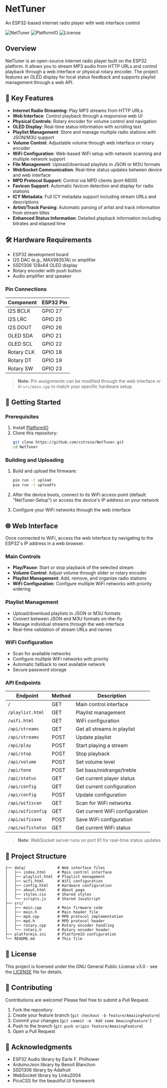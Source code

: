 # NetTuner

An ESP32-based internet radio player with web interface control

![NetTuner](https://img.shields.io/badge/status-active-brightgreen)
![PlatformIO](https://img.shields.io/badge/platformio-latest-blue)
![License](https://img.shields.io/badge/license-GPL--3.0-blue)

## Overview

NetTuner is an open-source internet radio player built on the ESP32 platform. It allows you to stream MP3 audio from HTTP URLs and control playback through a web interface or physical rotary encoder. The project features an OLED display for local status feedback and supports playlist management through a web API.

## 🌟 Key Features

- **Internet Radio Streaming**: Play MP3 streams from HTTP URLs
- **Web Interface**: Control playback through a responsive web UI
- **Physical Controls**: Rotary encoder for volume control and navigation
- **OLED Display**: Real-time status information with scrolling text
- **Playlist Management**: Store and manage multiple radio stations with JSON/M3U support
- **Volume Control**: Adjustable volume through web interface or rotary encoder
- **WiFi Configuration**: Web-based WiFi setup with network scanning and multiple network support
- **File Management**: Upload/download playlists in JSON or M3U formats
- **WebSocket Communication**: Real-time status updates between device and web interface
- **MPD Protocol Support**: Control via MPD clients (port 6600)
- **Favicon Support**: Automatic favicon detection and display for radio stations
- **ICY Metadata**: Full ICY metadata support including stream URLs and descriptions
- **Artist/Track Parsing**: Automatic parsing of artist and track information from stream titles
- **Enhanced Status Information**: Detailed playback information including bitrates and elapsed time

## 🛠 Hardware Requirements

- ESP32 development board
- I2S DAC (e.g., MAX98357A) or amplifier
- SSD1306 128x64 OLED display
- Rotary encoder with push button
- Audio amplifier and speaker

### Pin Connections

| Component         | ESP32 Pin |
|-------------------|-----------|
| I2S BCLK          | GPIO 27   |
| I2S LRC           | GPIO 25   |
| I2S DOUT          | GPIO 26   |
| OLED SDA          | GPIO 21   |
| OLED SCL          | GPIO 22   |
| Rotary CLK        | GPIO 18   |
| Rotary DT         | GPIO 19   |
| Rotary SW         | GPIO 23   |

> **Note**: Pin assignments can be modified through the web interface or in `src/main.cpp` to match your specific hardware setup.

## 🚀 Getting Started

### Prerequisites

1. Install [PlatformIO](https://platformio.org/)
2. Clone this repository:
   ```bash
   git clone https://github.com/cstroie/NetTuner.git
   cd NetTuner
   ```

### Building and Uploading

1. Build and upload the firmware:
   ```bash
   pio run -t upload
   pio run -t uploadfs
   ```

2. After the device boots, connect to its WiFi access point (default: "NetTuner-Setup") or access the device's IP address on your network

3. Configure your WiFi networks through the web interface

## 🌐 Web Interface

Once connected to WiFi, access the web interface by navigating to the ESP32's IP address in a web browser.

### Main Controls
- **Play/Pause**: Start or stop playback of the selected stream
- **Volume Control**: Adjust volume through slider or rotary encoder
- **Playlist Management**: Add, remove, and organize radio stations
- **WiFi Configuration**: Configure multiple WiFi networks with priority ordering

### Playlist Management
- Upload/download playlists in JSON or M3U formats
- Convert between JSON and M3U formats on-the-fly
- Manage individual streams through the web interface
- Real-time validation of stream URLs and names

### WiFi Configuration
- Scan for available networks
- Configure multiple WiFi networks with priority
- Automatic fallback to next available network
- Secure password storage

### API Endpoints

| Endpoint         | Method | Description                  |
|------------------|--------|------------------------------|
| `/`              | GET    | Main control interface       |
| `/playlist.html` | GET    | Playlist management          |
| `/wifi.html`     | GET    | WiFi configuration           |
| `/api/streams`   | GET    | Get all streams in playlist  |
| `/api/streams`   | POST   | Update playlist              |
| `/api/play`      | POST   | Start playing a stream       |
| `/api/stop`      | POST   | Stop playback                |
| `/api/volume`    | POST   | Set volume level             |
| `/api/tone`      | POST   | Set bass/midrange/treble     |
| `/api/status`    | GET    | Get current player status    |
| `/api/config`    | GET    | Get current configuration    |
| `/api/config`    | POST   | Update configuration         |
| `/api/wifiscan`  | GET    | Scan for WiFi networks       |
| `/api/wificonfig`| GET    | Get current WiFi configuration|
| `/api/wifisave`  | POST   | Save WiFi configuration      |
| `/api/wifistatus`| GET    | Get current WiFi status      |

> **Note**: WebSocket server runs on port 81 for real-time status updates

## 📁 Project Structure

```
├── data/              # Web interface files
│   ├── index.html     # Main control interface
│   ├── playlist.html  # Playlist management
│   ├── wifi.html      # WiFi configuration
│   ├── config.html    # Hardware configuration
│   ├── about.html     # About page
│   ├── styles.css     # Shared styles
│   └── scripts.js     # Shared JavaScript
├── src/
│   ├── main.cpp       # Main firmware code
│   ├── main.h         # Main header file
│   ├── mpd.cpp        # MPD protocol implementation
│   ├── mpd.h          # MPD protocol header
│   ├── rotary.cpp     # Rotary encoder handling
│   └── rotary.h       # Rotary encoder header
├── platformio.ini     # PlatformIO configuration
└── README.md          # This file
```

## 📜 License

This project is licensed under the GNU General Public License v3.0 - see the [LICENSE](LICENSE) file for details.

## 🤝 Contributing

Contributions are welcome! Please feel free to submit a Pull Request.

1. Fork the repository
2. Create your feature branch (`git checkout -b feature/AmazingFeature`)
3. Commit your changes (`git commit -m 'Add some AmazingFeature'`)
4. Push to the branch (`git push origin feature/AmazingFeature`)
5. Open a Pull Request

## 🙏 Acknowledgments

- ESP32 Audio library by Earle F. Philhower
- ArduinoJson library by Benoit Blanchon
- SSD1306 library by Adafruit
- WebSocket library by Links2004
- PicoCSS for the beautiful UI framework
